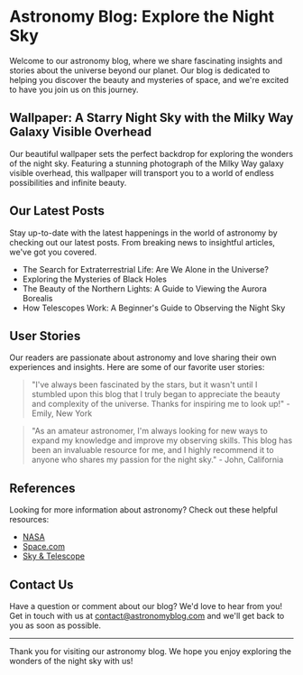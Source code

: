 <!--font:Poppins-->

# Astronomy Blog: Explore the Night Sky

Welcome to our astronomy blog, where we share fascinating insights and stories about the universe beyond our planet. Our blog is dedicated to helping you discover the beauty and mysteries of space, and we're excited to have you join us on this journey.

## Wallpaper: A Starry Night Sky with the Milky Way Galaxy Visible Overhead

Our beautiful wallpaper sets the perfect backdrop for exploring the wonders of the night sky. Featuring a stunning photograph of the Milky Way galaxy visible overhead, this wallpaper will transport you to a world of endless possibilities and infinite beauty.

## Our Latest Posts

Stay up-to-date with the latest happenings in the world of astronomy by checking out our latest posts. From breaking news to insightful articles, we've got you covered.

- The Search for Extraterrestrial Life: Are We Alone in the Universe?
- Exploring the Mysteries of Black Holes
- The Beauty of the Northern Lights: A Guide to Viewing the Aurora Borealis
- How Telescopes Work: A Beginner's Guide to Observing the Night Sky

## User Stories

Our readers are passionate about astronomy and love sharing their own experiences and insights. Here are some of our favorite user stories:

> "I've always been fascinated by the stars, but it wasn't until I stumbled upon this blog that I truly began to appreciate the beauty and complexity of the universe. Thanks for inspiring me to look up!" - Emily, New York

> "As an amateur astronomer, I'm always looking for new ways to expand my knowledge and improve my observing skills. This blog has been an invaluable resource for me, and I highly recommend it to anyone who shares my passion for the night sky." - John, California

## References

Looking for more information about astronomy? Check out these helpful resources:

- [NASA](#)
- [Space.com](#)
- [Sky & Telescope](#)

## Contact Us

Have a question or comment about our blog? We'd love to hear from you! Get in touch with us at [contact@astronomyblog.com](mailto:contact@astronomyblog.com) and we'll get back to you as soon as possible.

---

Thank you for visiting our astronomy blog. We hope you enjoy exploring the wonders of the night sky with us!

<!--

Write me content for website with wallpaper which alt text is:

"A photograph of a starry night sky, with the Milky Way galaxy visible overhead."

The name/title of the page should not be 1:1 copy of the alt text but rather a real content of the website which is using this wallpaper.

- Use markdown format 
- Start with heading
- Heading should be short and concise
- The content should look like a real website 
- The website should not be about the wallpaper, wallpaper is just a related background
- Heading should be contain work "wallpaper" or "background"
- Include real sections like references, contact, user stories, etc. use things relevant to the page purpose.
- Feel free to use structure like headings, bullets, numbering, blockquotes, paragraphs, horizontal lines, etc.
- You can use formatting like bold or _italic_
- You can include UTF-8 emojis
- Links should be only #hash anchors (and you can refer to the document itself)
- Do not include images


---


# Explore the Wonders of the Night Sky with Our Astronomy Blog

Welcome to our astronomy blog, where we share fascinating insights and stories about the universe beyond our planet. Our blog is dedicated to helping you discover the beauty and mysteries of space, and we're excited to have you join us on this journey.

## Wallpaper: A Starry Night Sky with the Milky Way Galaxy Visible Overhead

Our beautiful wallpaper sets the perfect backdrop for exploring the wonders of the night sky. Featuring a stunning photograph of the Milky Way galaxy visible overhead, this wallpaper will transport you to a world of endless possibilities and infinite beauty.

## Our Latest Posts

Stay up-to-date with the latest happenings in the world of astronomy by checking out our latest posts. From breaking news to insightful articles, we've got you covered.

- The Search for Extraterrestrial Life: Are We Alone in the Universe?
- Exploring the Mysteries of Black Holes
- The Beauty of the Northern Lights: A Guide to Viewing the Aurora Borealis
- How Telescopes Work: A Beginner's Guide to Observing the Night Sky

## User Stories

Our readers are passionate about astronomy and love sharing their own experiences and insights. Here are some of our favorite user stories:

> "I've always been fascinated by the stars, but it wasn't until I stumbled upon this blog that I truly began to appreciate the beauty and complexity of the universe. Thanks for inspiring me to look up!" - Emily, New York

> "As an amateur astronomer, I'm always looking for new ways to expand my knowledge and improve my observing skills. This blog has been an invaluable resource for me, and I highly recommend it to anyone who shares my passion for the night sky." - John, California

## References

Looking for more information about astronomy? Check out these helpful resources:

- [NASA](#)
- [Space.com](#)
- [Sky & Telescope](#)

## Contact Us

Have a question or comment about our blog? We'd love to hear from you! Get in touch with us at [contact@astronomyblog.com](mailto:contact@astronomyblog.com) and we'll get back to you as soon as possible.

---

Thank you for visiting our astronomy blog. We hope you enjoy exploring the wonders of the night sky with us!


---


Write me a Google font which is best fitting for the website.

Pick from the list:
- IBM Plex Sans
- Lato
- Great Vibes
- Roboto
- Cinzel
- Alegreya
- Inter
- Dancing Script
- Exo 2
- Cinzel Decorative
- Futura
- Barlow Condensed
- Lobster
- Orbitron
- Cabin
- Poppins
- Playfair Display
- Cormorant Garamond
- Creepster
- Montserrat
- Open Sans
- Raleway


Write just the font name nothing else.


---


Poppins

-->
